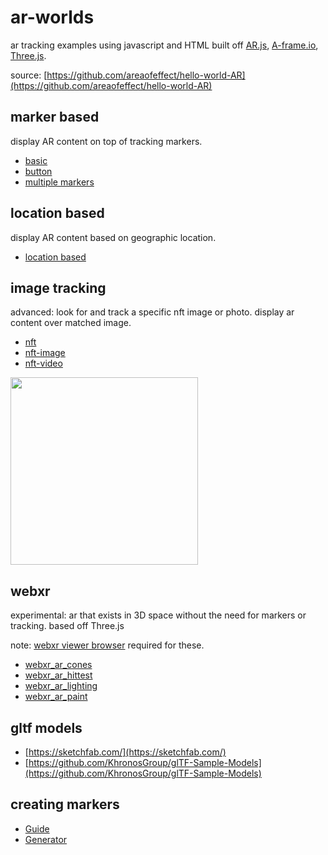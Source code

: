 # ar-worlds
ar tracking examples using javascript and HTML built off [AR.js](https://ar-js-org.github.io/AR.js-Docs/), [A-frame.io](https://aframe.io/), [Three.js](https://threejs.org/).

source: [https://github.com/areaofeffect/hello-world-AR](https://github.com/areaofeffect/hello-world-AR)

## marker based

display AR content on top of tracking markers.

* [basic](https://brunokruse.github.io/ar-worlds/marker-based/basic)
* [button](https://brunokruse.github.io/ar-worlds/marker-based/button.html)
* [multiple markers](https://brunokruse.github.io/ar-worlds/marker-based/multiple-independent-marker.html)

## location based

display AR content based on geographic location.

* [location based](https://brunokruse.github.io/ar-worlds/location-based)

## image tracking

advanced: look for and track a specific nft image or photo. display ar content over matched image.

* [nft](https://brunokruse.github.io/ar-worlds/image-tracking/nft)
* [nft-image](https://brunokruse.github.io/ar-worlds/image-tracking/nft-image)
* [nft-video](https://brunokruse.github.io/ar-worlds/image-tracking/nft-video)

<img src="https://raw.githubusercontent.com/brunokruse/ar-worlds/main/image-tracking/nft-image/image.png?token=AAAMJD5Q7NKC42GG7TA4NN3BTZFOS" width="300" height="300">

## webxr

experimental: ar that exists in 3D space without the need for markers or tracking. based off Three.js

note: [webxr viewer browser](https://apps.apple.com/us/app/webxr-viewer/id1295998056) required for these. 

* [webxr_ar_cones](https://brunokruse.github.io/ar-worlds/webxr/webxr_ar_cones.html)
* [webxr_ar_hittest](https://brunokruse.github.io/ar-worlds/webxr/webxr_ar_hittest.html)
* [webxr_ar_lighting](https://brunokruse.github.io/ar-worlds/webxr/webxr_ar_lighting.html)
* [webxr_ar_paint](https://brunokruse.github.io/ar-worlds/webxr/webxr_ar_paint.html)


## gltf models

- [https://sketchfab.com/](https://sketchfab.com/)
- [https://github.com/KhronosGroup/glTF-Sample-Models](https://github.com/KhronosGroup/glTF-Sample-Models)


## creating markers

* [Guide](https://github.com/Carnaux/NFT-Marker-Creator/wiki/Creating-good-markers)
* [Generator](https://carnaux.github.io/NFT-Marker-Creator/#/)
